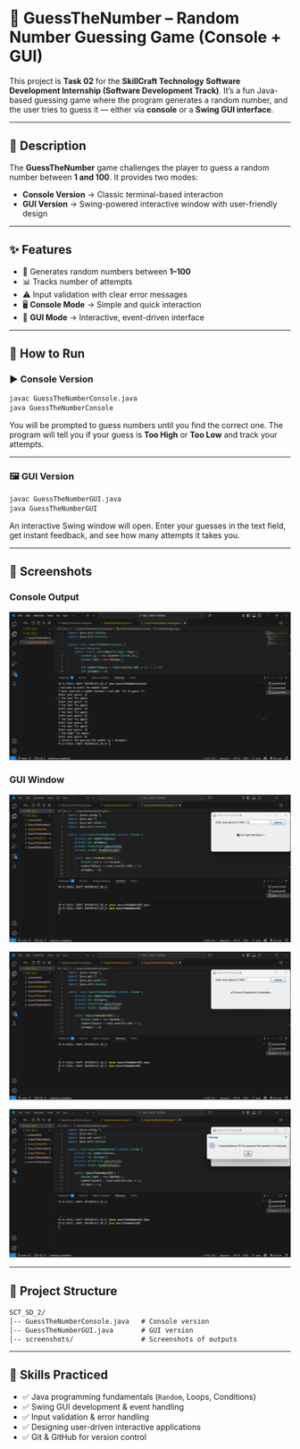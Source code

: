 # 🎯 GuessTheNumber – Random Number Guessing Game (Console + GUI)

This project is **Task 02** for the **SkillCraft Technology Software Development Internship (Software Development Track)**.
It’s a fun Java-based guessing game where the program generates a random number, and the user tries to guess it — either via **console** or a **Swing GUI interface**.

---

## 📝 Description

The **GuessTheNumber** game challenges the player to guess a random number between **1 and 100**.
It provides two modes:

* **Console Version** → Classic terminal-based interaction
* **GUI Version** → Swing-powered interactive window with user-friendly design

---

## ✨ Features

* 🔢 Generates random numbers between **1–100**
* 📊 Tracks number of attempts
* ⚠️ Input validation with clear error messages
* 🖥️ **Console Mode** → Simple and quick interaction
* 🎨 **GUI Mode** → Interactive, event-driven interface

---

## 🚀 How to Run

### ▶️ Console Version

```bash
javac GuessTheNumberConsole.java
java GuessTheNumberConsole
```

You will be prompted to guess numbers until you find the correct one.
The program will tell you if your guess is **Too High** or **Too Low** and track your attempts.

---

### 🖼️ GUI Version

```bash
javac GuessTheNumberGUI.java
java GuessTheNumberGUI
```

An interactive Swing window will open.
Enter your guesses in the text field, get instant feedback, and see how many attempts it takes you.

---

## 📸 Screenshots

### Console Output

![Console Screenshot](screenshots/Console.png)

### GUI Window

![GUI Screenshot](screenshots/GuiFirstLook.png)

![GUI Screenshot](screenshots/GuiShowingCorrectAttempts.png)

![GUI Screenshot](screenshots/GuiShowingCorrectGuess.png)

---

## 📂 Project Structure

```
SCT_SD_2/
│-- GuessTheNumberConsole.java   # Console version
│-- GuessTheNumberGUI.java       # GUI version                  
│-- screenshots/                 # Screenshots of outputs
```

---

## 🌱 Skills Practiced

* ✅ Java programming fundamentals (`Random`, Loops, Conditions)
* ✅ Swing GUI development & event handling
* ✅ Input validation & error handling
* ✅ Designing user-driven interactive applications
* ✅ Git & GitHub for version control





